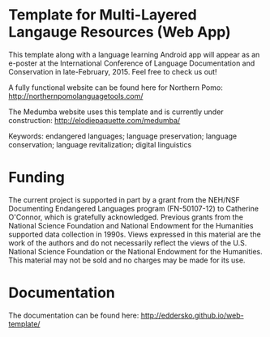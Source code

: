 Template for Multi-Layered Langauge Resources (Web App)
========

This template along with a language learning Android app will appear as an e-poster at the International Conference of Language Documentation and Conservation in late-February, 2015. Feel free to check us out!

A fully functional website can be found here for Northern Pomo: http://northernpomolanguagetools.com/

The Medumba website uses this template and is currently under construction: http://elodiepaquette.com/medumba/

Keywords: endangered languages; language preservation; language conservation; language revitalization; digital linguistics

Funding
=====
The current project is supported in part by a grant from the NEH/NSF Documenting Endangered Languages program (FN-50107-12) to Catherine O'Connor, which is gratefully acknowledged. Previous grants from the National Science Foundation and National Endowment for the Humanities supported data collection in 1990s. Views expressed in this material are the work of the authors and do not necessarily reflect the views of the U.S. National Science Foundation or the National Endowment for the Humanities. This material may not be sold and no charges may be made for its use.

Documentation
=============
The documentation can be found here: http://eddersko.github.io/web-template/
